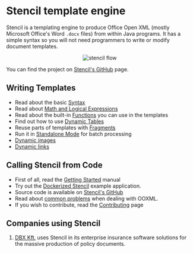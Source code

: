 # Stencil template engine

Stencil is a templating engine to produce Office Open XML (mostly Microsoft Office's Word `.docx` files)
from within Java programs. It has a simple syntax so you will not need programmers to write or modify
document templates.

<p align="center"><img src="https://raw.githubusercontent.com/erdos/stencil/master/docs/graphics.svg?sanitize=true" alt="stencil flow"/></p>

You can find the project on [Stencil's GitHub](https://github.com/erdos/stencil) page.

## Writing Templates

- Read about the basic [Syntax](Syntax.md)
- Read about [Math and Logical Expressions](Math.md)
- Read about the built-in [Functions](Functions.md) you can use in the templates
- Find out how to use [Dynamic Tables](Tables.md)
- Reuse parts of templates with [Fragments](Fragments.md)
- Run it in [Standalone Mode](Standalone.md) for batch processing
- [Dynamic images](Images.md)
- [Dynamic links](Links.md)


## Calling Stencil from Code

- First of all, read the [Getting Started](GettingStarted.md) manual
- Try out the [Dockerized Stencil](https://github.com/erdos/stencil/blob/master/service/README.md) example application.
- Source code is available on [Stencil's GitHub](https://github.com/erdos/stencil)
- Read about [common problems](DeveloperTroubleshooting.md) when dealing with OOXML.
- If you wish to contribute, read the [Contributing](Contribution.md) page

## Companies using Stencil

1. [DBX Kft.](https://dbx.hu) uses Stencil in its enterprise insurance software
solutions for the massive production of policy documents.
